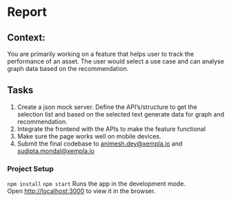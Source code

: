 # Report

## Context:

You are primarily working on a feature that helps user to track the performance of an asset. The user would select a use case and can analyse graph data based on the recommendation.

## Tasks

1. Create a json mock server. Define the API’s/structure to get the selection list and based on the selected text generate data for graph and recommendation.
2. Integrate the frontend with the APIs to make the feature functional
3. Make sure the page works well on mobile devices.
4. Submit the final codebase to [animesh.dey@xempla.io](mailto:animesh.dey@xempla.io) and [sudipta.mondal@xempla.io](mailto:sudipta.mondal@xempla.io)

### Project Setup

`npm install`
`npm start`
Runs the app in the development mode.\
Open [http://localhost:3000](http://localhost:3000) to view it in the browser.
